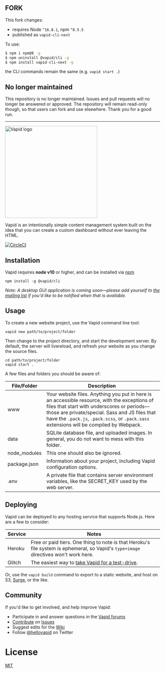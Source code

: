 ## FORK

This fork changes:
- requires Node `^16.8.1`, npm `^8.5.5`
- published as `vapid-cli-next`


To use:
```bash
$ npm i npm@8 -g
$ npm uninstall @vapid/cli -g
$ npm install vapid-cli-next -g
```

the CLI commands remain the same (e.g. `vapid start .`)

## No longer maintained

This repository is no longer maintained. Issues and pull requests will no longer be answered or approved. The repository will remain read-only though, so that users can fork and use elsewhere. Thank you for a good run.

---

<img src="http://cdn.vapid.com/logo.svg" width="300px" height="auto" alt="Vapid logo">

Vapid is an intentionally simple content management system built on the idea that you can create a custom dashboard without ever leaving the HTML.

[![CircleCI](https://circleci.com/gh/vapid/vapid.svg?style=svg)](https://circleci.com/gh/vapid/vapid)

## Installation

Vapid requires **node v10** or higher, and can be installed via [npm](https://www.npmjs.com/)

```
npm install -g @vapid/cli
```

_Note: A desktop GUI application is coming soon—please add yourself to [the mailing list](https://www.vapid.com) if you'd like to be notified when that is available._

## Usage

To create a new website project, use the Vapid command line tool:

```
vapid new path/to/project/folder
```

Then change to the project directory, and start the development server. By default, the server will livereload, and refresh your website as you change the source files.

```
cd path/to/project/folder
vapid start .
```

A few files and folders you should be aware of:

File/Folder | Description
--- | ---
www | Your website files. Anything you put in here is an accessible resource, with the exceptions of files that start with underscores or periods—those are private/special. Sass and JS files that have the `.pack.js`, `.pack.scss`, or `.pack.sass` extensions will be compiled by Webpack.
data | SQLite database file, and uploaded images. In general, you do not want to mess with this folder.
node_modules | This one should also be ignored.
package.json | Information about your project, including Vapid configuration options.
.env | A private file that contains server environment variables, like the SECRET_KEY used by the web server.

## Deploying

Vapid can be deployed to any hosting service that supports Node.js. Here are a few to consider:

Service | Notes
--- | ---
Heroku | Free or paid tiers. One thing to note is that Heroku's file system is ephemeral, so Vapid's `type=image` directives won't work here.
Glitch | The easiest way to [take Vapid for a test-drive](https://glitch.com/edit/#!/remix/vapid?SECRET_KEY=change-me).

Or, use the `vapid build` command to export to a static website, and host on S3, [Surge](https://surge.sh/), or the like.

## Community

If you'd like to get involved, and help improve Vapid:

* Participate in and answer questions in the [Vapid forums](https://forums.vapid.com/)
* [Contribute](https://github.com/vapid/vapid/blob/master/CONTRIBUTING.md) on [Issues](https://github.com/vapid/vapid/issues)
* Suggest edits for the [Wiki](https://github.com/vapid/vapid/wiki)
* Follow [@hellovapid](https://twitter.com/hellovapid) on Twitter

# License

[MIT](/LICENSE.md)
